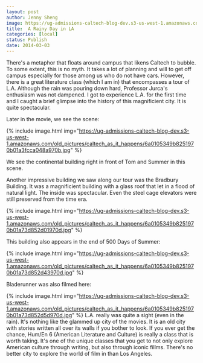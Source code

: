 ```yaml
---
layout: post
author: Jenny Sheng
image: https://ug-admissions-caltech-blog-dev.s3-us-west-1.amazonaws.com/old_pictures/caltech_as_it_happens/6a0105349b8251970b01a73d852c66970d.jpg
title:  A Rainy Day in LA
categories: [local]
status: Publish
date: 2014-03-03
---
```


There's a metaphor that floats around campus that likens Caltech to bubble. To some extent, this is no myth. It takes a lot of planning and will to get off campus especially for those among us who do not have cars. However, there is a great literature class (which I am in) that encompasses a tour of L.A. Although the rain was pouring down hard, Professor Jurca's enthusiasm was not dampened. I got to experience L.A. for the first time and I caught a brief glimpse into the history of this magnificient city. It is quite spectacular.

Later in the movie, we see the scene:


{% include image.html img="https://ug-admissions-caltech-blog-dev.s3-us-west-1.amazonaws.com/old_pictures/caltech_as_it_happens/6a0105349b8251970b01a3fcca048a970b.jpg" %}

We see the continental building right in front of Tom and Summer in this scene.

Another impressive building we saw along our tour was the Bradbury Building. It was a magnificient building with a glass roof that let in a flood of natural light. The inside was spectacular. Even the steel cage elevators were still preserved from the time era.


{% include image.html img="https://ug-admissions-caltech-blog-dev.s3-us-west-1.amazonaws.com/old_pictures/caltech_as_it_happens/6a0105349b8251970b01a73d852d01970d.jpg" %}

This building also appears in the end of 500 Days of Summer:


{% include image.html img="https://ug-admissions-caltech-blog-dev.s3-us-west-1.amazonaws.com/old_pictures/caltech_as_it_happens/6a0105349b8251970b01a73d852d43970d.jpg" %}

Bladerunner was also filmed here:


{% include image.html img="https://ug-admissions-caltech-blog-dev.s3-us-west-1.amazonaws.com/old_pictures/caltech_as_it_happens/6a0105349b8251970b01a73d852d5d970d.jpg" %}
L.A. really was quite a sight (even in the rain). It's nothing like the glammed up city of the movies. It is an old city with stories written all over its walls if you bother to look. If you ever get the chance, Hum/En 6 (American Literature and Culture) is really a class that is worth taking. It's one of the unique classes that you get to not only explore American culture through writing, but also through iconic fillms. There's no better city to explore the world of film in than Los Angeles.

